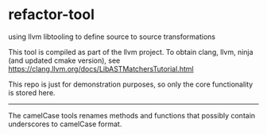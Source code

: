 # refactor-tool
using llvm libtooling to define source to source transformations

This tool is compiled as part of the llvm project. To obtain clang, llvm, ninja (and updated cmake version), see
https://clang.llvm.org/docs/LibASTMatchersTutorial.html

This repo is just for demonstration purposes, so only the core functionality is stored here.

------

The camelCase tools renames methods and functions that possibly contain underscores to camelCase format.
